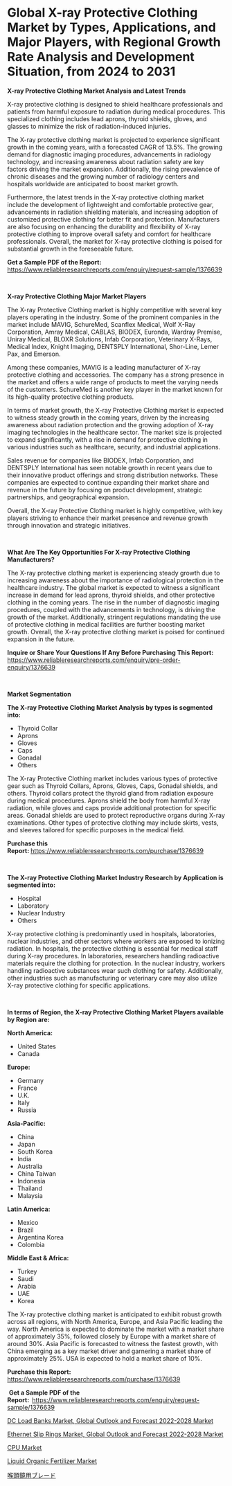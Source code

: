 <p><h1>Global X-ray Protective Clothing Market by Types, Applications, and Major Players, with Regional Growth Rate Analysis and Development Situation, from 2024 to 2031</h1></p><p><strong>X-ray Protective Clothing Market Analysis and Latest Trends</strong></p>
<p><p>X-ray protective clothing is designed to shield healthcare professionals and patients from harmful exposure to radiation during medical procedures. This specialized clothing includes lead aprons, thyroid shields, gloves, and glasses to minimize the risk of radiation-induced injuries. </p><p>The X-ray protective clothing market is projected to experience significant growth in the coming years, with a forecasted CAGR of 13.5%. The growing demand for diagnostic imaging procedures, advancements in radiology technology, and increasing awareness about radiation safety are key factors driving the market expansion. Additionally, the rising prevalence of chronic diseases and the growing number of radiology centers and hospitals worldwide are anticipated to boost market growth.</p><p>Furthermore, the latest trends in the X-ray protective clothing market include the development of lightweight and comfortable protective gear, advancements in radiation shielding materials, and increasing adoption of customized protective clothing for better fit and protection. Manufacturers are also focusing on enhancing the durability and flexibility of X-ray protective clothing to improve overall safety and comfort for healthcare professionals. Overall, the market for X-ray protective clothing is poised for substantial growth in the foreseeable future.</p></p>
<p><strong>Get a Sample PDF of the Report:&nbsp;</strong> <a href="https://www.reliableresearchreports.com/enquiry/request-sample/1376639">https://www.reliableresearchreports.com/enquiry/request-sample/1376639</a></p>
<p>&nbsp;</p>
<p><strong>X-ray Protective Clothing Major Market Players</strong></p>
<p><p>The X-ray Protective Clothing market is highly competitive with several key players operating in the industry. Some of the prominent companies in the market include MAVIG, SchureMed, Scanflex Medical, Wolf X-Ray Corporation, Amray Medical, CABLAS, BIODEX, Euronda, Wardray Premise, Uniray Medical, BLOXR Solutions, Infab Corporation, Veterinary X-Rays, Medical Index, Knight Imaging, DENTSPLY International, Shor-Line, Lemer Pax, and Emerson.</p><p>Among these companies, MAVIG is a leading manufacturer of X-ray protective clothing and accessories. The company has a strong presence in the market and offers a wide range of products to meet the varying needs of the customers. SchureMed is another key player in the market known for its high-quality protective clothing products.</p><p>In terms of market growth, the X-ray Protective Clothing market is expected to witness steady growth in the coming years, driven by the increasing awareness about radiation protection and the growing adoption of X-ray imaging technologies in the healthcare sector. The market size is projected to expand significantly, with a rise in demand for protective clothing in various industries such as healthcare, security, and industrial applications.</p><p>Sales revenue for companies like BIODEX, Infab Corporation, and DENTSPLY International has seen notable growth in recent years due to their innovative product offerings and strong distribution networks. These companies are expected to continue expanding their market share and revenue in the future by focusing on product development, strategic partnerships, and geographical expansion.</p><p>Overall, the X-ray Protective Clothing market is highly competitive, with key players striving to enhance their market presence and revenue growth through innovation and strategic initiatives.</p></p>
<p>&nbsp;</p>
<p><strong>What Are The Key Opportunities For X-ray Protective Clothing Manufacturers?</strong></p>
<p><p>The X-ray protective clothing market is experiencing steady growth due to increasing awareness about the importance of radiological protection in the healthcare industry. The global market is expected to witness a significant increase in demand for lead aprons, thyroid shields, and other protective clothing in the coming years. The rise in the number of diagnostic imaging procedures, coupled with the advancements in technology, is driving the growth of the market. Additionally, stringent regulations mandating the use of protective clothing in medical facilities are further boosting market growth. Overall, the X-ray protective clothing market is poised for continued expansion in the future.</p></p>
<p><strong>Inquire or Share Your Questions If Any Before Purchasing This Report:</strong> <a href="https://www.reliableresearchreports.com/enquiry/pre-order-enquiry/1376639">https://www.reliableresearchreports.com/enquiry/pre-order-enquiry/1376639</a></p>
<p>&nbsp;</p>
<p><strong>Market Segmentation</strong></p>
<p><strong>The X-ray Protective Clothing Market Analysis by types is segmented into:</strong></p>
<p><ul><li>Thyroid Collar</li><li>Aprons</li><li>Gloves</li><li>Caps</li><li>Gonadal</li><li>Others</li></ul></p>
<p><p>The X-ray Protective Clothing market includes various types of protective gear such as Thyroid Collars, Aprons, Gloves, Caps, Gonadal shields, and others. Thyroid collars protect the thyroid gland from radiation exposure during medical procedures. Aprons shield the body from harmful X-ray radiation, while gloves and caps provide additional protection for specific areas. Gonadal shields are used to protect reproductive organs during X-ray examinations. Other types of protective clothing may include skirts, vests, and sleeves tailored for specific purposes in the medical field.</p></p>
<p><strong>Purchase this Report:&nbsp;</strong><a href="https://www.reliableresearchreports.com/purchase/1376639">https://www.reliableresearchreports.com/purchase/1376639</a></p>
<p>&nbsp;</p>
<p><strong>The X-ray Protective Clothing Market Industry Research by Application is segmented into:</strong></p>
<p><ul><li>Hospital</li><li>Laboratory</li><li>Nuclear Industry</li><li>Others</li></ul></p>
<p><p>X-ray protective clothing is predominantly used in hospitals, laboratories, nuclear industries, and other sectors where workers are exposed to ionizing radiation. In hospitals, the protective clothing is essential for medical staff during X-ray procedures. In laboratories, researchers handling radioactive materials require the clothing for protection. In the nuclear industry, workers handling radioactive substances wear such clothing for safety. Additionally, other industries such as manufacturing or veterinary care may also utilize X-ray protective clothing for specific applications.</p></p>
<p>&nbsp;</p>
<p><strong>In terms of Region, the X-ray Protective Clothing Market Players available by Region are:</strong></p>
<p>
    <p> <strong> North America: </strong>
        <ul>
            <li>United States</li>
            <li>Canada</li>
        </ul>
        </p> 
    <p> <strong> Europe: </strong>
        <ul>
            <li>Germany</li>
            <li>France</li>
            <li>U.K.</li>
            <li>Italy</li>
            <li>Russia</li>
        </ul>
        </p> 
    <p> <strong> Asia-Pacific: </strong>
        <ul>
            <li>China</li>
            <li>Japan</li>
            <li>South Korea</li>
            <li>India</li>
            <li>Australia</li>
            <li>China Taiwan</li>
            <li>Indonesia</li>
            <li>Thailand</li>
            <li>Malaysia</li>
        </ul>
        </p> 
    <p> <strong> Latin America: </strong>
        <ul>
            <li>Mexico</li>
            <li>Brazil</li>
            <li>Argentina Korea</li>
            <li>Colombia</li>
        </ul>
        </p> 
    <p> <strong> Middle East & Africa: </strong>
        <ul>
            <li>Turkey</li>
            <li>Saudi</li>
            <li>Arabia</li>
            <li>UAE</li>
            <li>Korea</li>
        </ul>
    </p>
    </p>
<p><p>The X-ray protective clothing market is anticipated to exhibit robust growth across all regions, with North America, Europe, and Asia Pacific leading the way. North America is expected to dominate the market with a market share of approximately 35%, followed closely by Europe with a market share of around 30%. Asia Pacific is forecasted to witness the fastest growth, with China emerging as a key market driver and garnering a market share of approximately 25%. USA is expected to hold a market share of 10%.</p></p>
<p><strong>Purchase this Report: </strong><a href="https://www.reliableresearchreports.com/purchase/1376639">https://www.reliableresearchreports.com/purchase/1376639</a></p>
<p>&nbsp;<strong>Get a Sample PDF of the Report:&nbsp;&nbsp;</strong><a href="https://www.reliableresearchreports.com/enquiry/request-sample/1376639">https://www.reliableresearchreports.com/enquiry/request-sample/1376639</a></p>
<p><strong></strong></p>
<p><p><a href="https://silk-columnist-571.notion.site/DC-Load-Banks-Market-Global-Outlook-and-Forecast-2022-2028-Market-Size-Share-Trends-Analysis-Rep-df9bcb38d4544673816c08f1a583c2c2">DC Load Banks Market, Global Outlook and Forecast 2022-2028 Market</a></p><p><a href="https://glittery-fuchsia-86a.notion.site/Ethernet-Slip-Rings-Market-Global-Outlook-and-Forecast-2022-2028-Market-Size-Furnishes-Valuable-Inf-6b8dd1c508d645a786925c25fa3181d3">Ethernet Slip Rings Market, Global Outlook and Forecast 2022-2028 Market</a></p><p><a href="https://view.publitas.com/reportprime-1/cpu-market-provides-a-comprehensive-analysis-including-a-macro-overview-of-the-market-as-well-as-micro-details-such-as-market-size-and-competitive-landscape/">CPU Market</a></p><p><a href="https://view.publitas.com/reportprime-1/liquid-organic-fertilizer-market-research-report-provides-thorough-industry-overview-which-offers-an-in-depth-analysis-of-product-trends-and-new-market-divisions/">Liquid Organic Fertilizer Market</a></p><p><a href="https://medium.com/@zaneriver645/%E3%83%A9%E3%83%B3%E3%82%B4%E3%82%B9%E3%82%B3%E3%83%BC%E3%83%97%E3%83%96%E3%83%AC%E3%83%BC%E3%83%89%E5%B8%82%E5%A0%B4%E3%83%AC%E3%83%9D%E3%83%BC%E3%83%88%E3%81%AF-%E3%81%93%E3%81%AE%E5%B8%82%E5%A0%B4%E3%81%AE%E6%9C%80%E6%96%B0%E3%81%AE%E3%83%88%E3%83%AC%E3%83%B3%E3%83%89%E3%81%A8%E6%88%90%E9%95%B7%E3%81%AE%E6%A9%9F%E4%BC%9A%E3%82%92%E6%98%8E%E3%82%89%E3%81%8B%E3%81%AB%E3%81%97%E3%81%BE%E3%81%99-a1344d7a132b">喉頭鏡用ブレード</a></p></p>